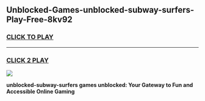 
## Unblocked-Games-unblocked-subway-surfers-Play-Free-8kv92
<h3>
<a href="https://premium76.site?title=unblocked-subway-surfers&ref=24M">CLICK TO PLAY</a></h3>
<hr>

<h3>
<a href="https://premium76.site?title=unblocked-subway-surfers&ref=24M">CLICK 2 PLAY</a>
  
</h3>

<a href="https://premium76.site?title=unblocked-subway-surfers&ref=24M"><img src="https://clearcache.store/games.png"></a>


**unblocked-subway-surfers games unblocked: Your Gateway to Fun and Accessible Online Gaming**

